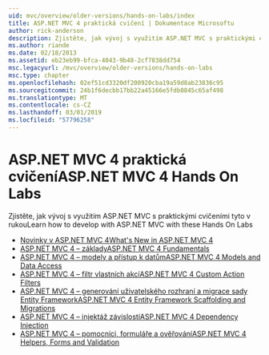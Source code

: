 ```yaml
---
uid: mvc/overview/older-versions/hands-on-labs/index
title: ASP.NET MVC 4 praktická cvičení | Dokumentace Microsoftu
author: rick-anderson
description: Zjistěte, jak vývoj s využitím ASP.NET MVC s praktickými cvičeními tyto v rukou
ms.author: riande
ms.date: 02/18/2013
ms.assetid: eb23eb99-bfca-4043-9b48-2cf7838dd754
msc.legacyurl: /mvc/overview/older-versions/hands-on-labs
msc.type: chapter
ms.openlocfilehash: 02ef51cd3320df200920cba19a59d8ab23836c95
ms.sourcegitcommit: 24b1f6decbb17bb22a45166e5fdb0845c65af498
ms.translationtype: MT
ms.contentlocale: cs-CZ
ms.lasthandoff: 03/01/2019
ms.locfileid: "57796258"
---
```

# <a name="aspnet-mvc-4-hands-on-labs"></a><span data-ttu-id="ce361-103">ASP.NET MVC 4 praktická cvičení</span><span class="sxs-lookup"><span data-stu-id="ce361-103">ASP.NET MVC 4 Hands On Labs</span></span>

<span data-ttu-id="ce361-104">Zjistěte, jak vývoj s využitím ASP.NET MVC s praktickými cvičeními tyto v rukou</span><span class="sxs-lookup"><span data-stu-id="ce361-104">Learn how to develop with ASP.NET MVC with these Hands On Labs</span></span>

- [<span data-ttu-id="ce361-105">Novinky v ASP.NET MVC 4</span><span class="sxs-lookup"><span data-stu-id="ce361-105">What's New in ASP.NET MVC 4</span></span>](whats-new-in-aspnet-mvc-4.md)
- [<span data-ttu-id="ce361-106">ASP.NET MVC 4 – základy</span><span class="sxs-lookup"><span data-stu-id="ce361-106">ASP.NET MVC 4 Fundamentals</span></span>](aspnet-mvc-4-fundamentals.md)
- [<span data-ttu-id="ce361-107">ASP.NET MVC 4 – modely a přístup k datům</span><span class="sxs-lookup"><span data-stu-id="ce361-107">ASP.NET MVC 4 Models and Data Access</span></span>](aspnet-mvc-4-models-and-data-access.md)
- [<span data-ttu-id="ce361-108">ASP.NET MVC 4 – filtr vlastních akcí</span><span class="sxs-lookup"><span data-stu-id="ce361-108">ASP.NET MVC 4 Custom Action Filters</span></span>](aspnet-mvc-4-custom-action-filters.md)
- [<span data-ttu-id="ce361-109">ASP.NET MVC 4 – generování uživatelského rozhraní a migrace sady Entity Framework</span><span class="sxs-lookup"><span data-stu-id="ce361-109">ASP.NET MVC 4 Entity Framework Scaffolding and Migrations</span></span>](aspnet-mvc-4-entity-framework-scaffolding-and-migrations.md)
- [<span data-ttu-id="ce361-110">ASP.NET MVC 4 – injektáž závislostí</span><span class="sxs-lookup"><span data-stu-id="ce361-110">ASP.NET MVC 4 Dependency Injection</span></span>](aspnet-mvc-4-dependency-injection.md)
- [<span data-ttu-id="ce361-111">ASP.NET MVC 4 – pomocníci, formuláře a ověřování</span><span class="sxs-lookup"><span data-stu-id="ce361-111">ASP.NET MVC 4 Helpers, Forms and Validation</span></span>](aspnet-mvc-4-helpers-forms-and-validation.md)
